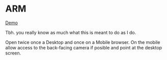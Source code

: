 ARM
===

[Demo](https://arm.zi.is/)

Tbh. you really know as much what this is meant to do as I do.

Open twice once a Desktop and once on a Mobile browser.
On the mobile allow access to the back-facing camera if posible and point at the desktop screen.
